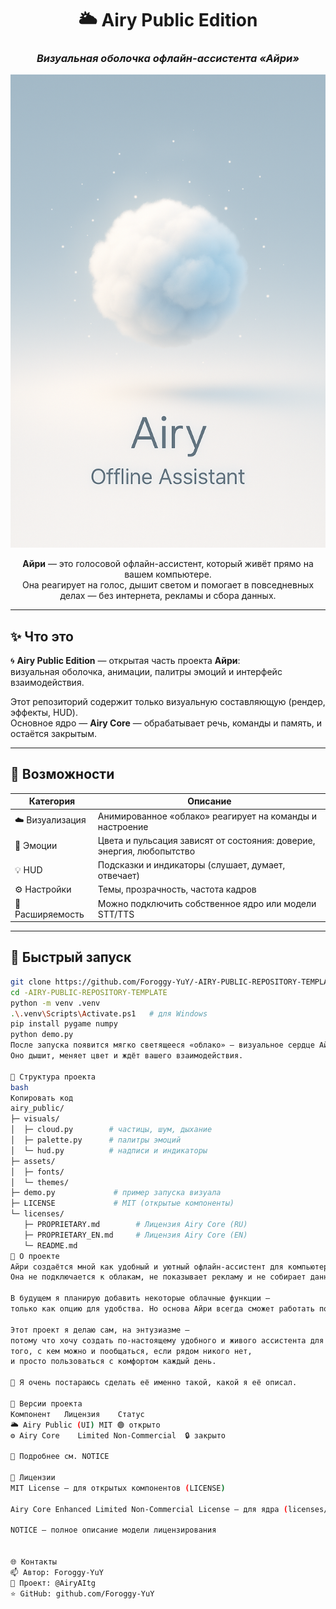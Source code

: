 <div align="center">

# 🌥️ **Airy Public Edition**
### _Визуальная оболочка офлайн-ассистента «Айри»_

<img src="https://raw.githubusercontent.com/Foroggy-YuY/-AIRY-PUBLIC-REPOSITORY-TEMPLATE/main/assets/banner.png" width="720" alt="Airy Banner"/>

**Айри** — это голосовой офлайн-ассистент, который живёт прямо на вашем компьютере.  
Она реагирует на голос, дышит светом и помогает в повседневных делах — без интернета, рекламы и сбора данных.

</div>

---

## ✨ Что это

🌀 **Airy Public Edition** — открытая часть проекта **Айри**:  
визуальная оболочка, анимации, палитры эмоций и интерфейс взаимодействия.

Этот репозиторий содержит только визуальную составляющую (рендер, эффекты, HUD).  
Основное ядро — **Airy Core** — обрабатывает речь, команды и память, и остаётся закрытым.

---

## 🎨 Возможности

| Категория | Описание |
|------------|-----------|
| ☁️ Визуализация | Анимированное «облако» реагирует на команды и настроение |
| 🌈 Эмоции | Цвета и пульсация зависят от состояния: доверие, энергия, любопытство |
| 💡 HUD | Подсказки и индикаторы (слушает, думает, отвечает) |
| ⚙️ Настройки | Темы, прозрачность, частота кадров |
| 🧩 Расширяемость | Можно подключить собственное ядро или модели STT/TTS |

---

## 🚀 Быстрый запуск

```bash
git clone https://github.com/Foroggy-YuY/-AIRY-PUBLIC-REPOSITORY-TEMPLATE.git
cd -AIRY-PUBLIC-REPOSITORY-TEMPLATE
python -m venv .venv
.\.venv\Scripts\Activate.ps1   # для Windows
pip install pygame numpy
python demo.py
После запуска появится мягко светящееся «облако» — визуальное сердце Айри.
Оно дышит, меняет цвет и ждёт вашего взаимодействия.

🧩 Структура проекта
bash
Копировать код
airy_public/
├─ visuals/
│  ├─ cloud.py        # частицы, шум, дыхание
│  ├─ palette.py      # палитры эмоций
│  └─ hud.py          # надписи и индикаторы
├─ assets/
│  ├─ fonts/
│  └─ themes/
├─ demo.py             # пример запуска визуала
├─ LICENSE             # MIT (открытые компоненты)
└─ licenses/
   ├─ PROPRIETARY.md        # Лицензия Airy Core (RU)
   ├─ PROPRIETARY_EN.md     # Лицензия Airy Core (EN)
   └─ README.md
🤍 О проекте
Айри создаётся мной как удобный и уютный офлайн-ассистент для компьютера.
Она не подключается к облакам, не показывает рекламу и не собирает данные.

В будущем я планирую добавить некоторые облачные функции —
только как опцию для удобства. Но основа Айри всегда сможет работать полностью офлайн.

Этот проект я делаю сам, на энтузиазме —
потому что хочу создать по-настоящему удобного и живого ассистента для ПК:
того, с кем можно и пообщаться, если рядом никого нет,
и просто пользоваться с комфортом каждый день.

💙 Я очень постараюсь сделать её именно такой, какой я её описал.

🧱 Версии проекта
Компонент	Лицензия	Статус
🌥️ Airy Public (UI)	MIT	🟢 открыто
⚙️ Airy Core	Limited Non-Commercial	🔒 закрыто

📎 Подробнее см. NOTICE

🧩 Лицензии
MIT License — для открытых компонентов (LICENSE)

Airy Core Enhanced Limited Non-Commercial License — для ядра (licenses/PROPRIETARY.md)

NOTICE — полное описание модели лицензирования


🌐 Контакты
📫 Автор: Foroggy-YuY
💬 Проект: @AiryAItg
⭐ GitHub: github.com/Foroggy-YuY